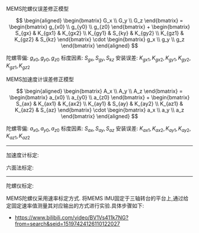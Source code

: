 MEMS陀螺仪误差修正模型

$$
\begin{aligned}
  \begin{bmatrix}
    G_x \\ G_y \\ G_z
  \end{bmatrix} = 
  \begin{bmatrix}
    g_{x0} \\ g_{y0} \\ g_{z0}
  \end{bmatrix} +
  \begin{bmatrix}
    S_{gx} & K_{gx1} & K_{gx2} \\
    K_{gy1} & S_{ky} & K_{gy2} \\
    K_{gz1} & K_{gz2} & S_{kz}
  \end{bmatrix} \cdot 
  \begin{bmatrix}
    g_x \\ g_y \\ g_z
  \end{bmatrix}
\end{aligned}
$$

陀螺零偏: $g_{x0}, g_{y0}, g_{z0}$
标度因素: $S_{gx}, S_{gy}, S_{kz}$
安装误差: $K_{gx1}, K_{gx2}, K_{gy1}, K_{gy2}, K_{gz1}, K_{gz2}$


MEMS加速度计误差修正模型

$$
\begin{aligned}
  \begin{bmatrix}
    A_x \\ A_y \\ A_z
  \end{bmatrix} = 
  \begin{bmatrix}
    a_{x0} \\ a_{y0} \\ a_{z0}
  \end{bmatrix} +
  \begin{bmatrix}
    S_{ax} & K_{ax1} & K_{ax2} \\
    K_{ay1} & S_{ay} & K_{ay2} \\
    K_{az1} & K_{az2} & S_{az}
  \end{bmatrix} \cdot 
  \begin{bmatrix}
    a_x \\ a_y \\ a_z
  \end{bmatrix}
\end{aligned}
$$

陀螺零偏: $a_{x0}, a_{y0}, a_{z0}$
标度因素: $S_{ax}, S_{ay}, S_{az}$
安装误差: $K_{ax1}, K_{ax2}, K_{ay1}, K_{ay2}, K_{az1}, K_{az2}$

---
加速度计标定:

六面法标定:

---
陀螺仪标定:

MEMS陀螺仪采用速率标定方式. 将MEMS IMU固定于三轴转台的平台上,通过给定固定速率值测量其对应输出的方式进行实验.具体步骤如下:

- https://www.bilibili.com/video/BV1Vs411k7NG?from=search&seid=15197424126110122027
